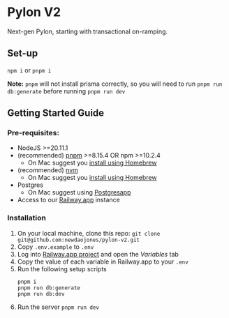 # Pylon V2

Next-gen Pylon, starting with transactional on-ramping.

## Set-up

`npm i` or `pnpm i`

**Note:** `pnpm` will not install prisma correctly, so you will need to run `pnpm run db:generate` before running `pnpm run dev`

## Getting Started Guide

### Pre-requisites:
* NodeJS >=20.11.1
* (recommended) [pnpm](https://pnpm.io/) >=8.15.4 OR npm >=10.2.4
     * On Mac suggest you [install using Homebrew](https://formulae.brew.sh/formula/pnpm)
* (recommended) [nvm](https://github.com/nvm-sh/nvm?tab=readme-ov-file)
    * On Mac suggest you [install using Homebrew](https://formulae.brew.sh/formula/nvm)
* Postgres
    * On Mac suggest using [Postgresapp](https://postgresapp.com/)
* Access to our [Railway.app](https://railway.app/) instance
 
### Installation
1. On your local machine, clone this repo: `git clone git@github.com:newdaojones/pylon-v2.git`
2. Copy `.env.example` to `.env`
3. Log into [Railway.app project]([https://railway.app/](https://railway.app/project/068640ee-91f7-4664-82d1-5d1ebecee1e8/service/2bf62a2e-6e2b-4f99-ab9e-b8c456211048/variables)) and open the *Variables* tab
4. Copy the value of each variable in Railway.app to your `.env`
5. Run the following setup scripts
    ```
    pnpm i
    pnpm run db:generate
    pnpm run db:dev  
    ```
6. Run the server `pnpm run dev`
